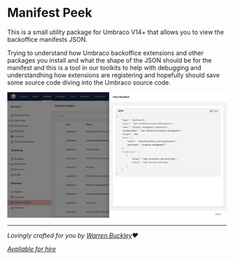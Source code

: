 # Manifest Peek
This is a small utility package for Umbraco V14+ that allows you to view the backoffice manifests JSON.

Trying to understand how Umbraco backoffice extensions and other packages you install and what the shape of the JSON should be for the manifest and this is a tool in our toolkits to help with debugging and understandhing how extensions are registering and hopefully should save some source code diving into the Umbraco source code.

![Screenshot of Manifest Peek](https://raw.githubusercontent.com/warrenbuckley/Umbraco.Community.ManifestPeek/main/.github/images/umbraco-view-extension-manifest-json.png)

---

_Lovingly crafted for you by [Warren Buckley](https://github.com/sponsors/warrenbuckley)❤️_

_[Available for hire](https://hackmakedo.com/)_
